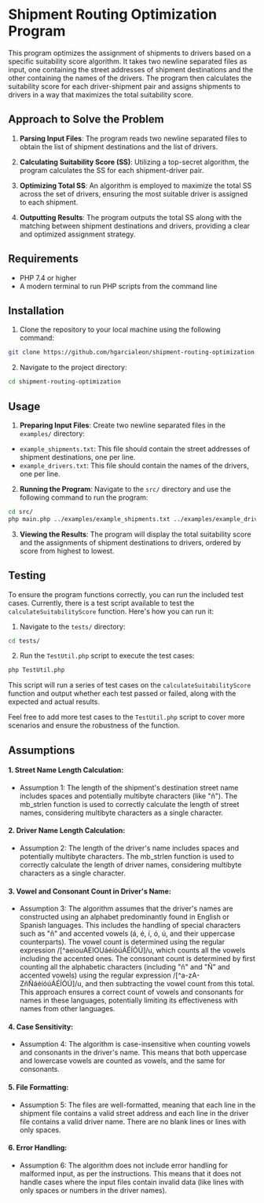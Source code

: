 # Shipment Routing Optimization Program

This program optimizes the assignment of shipments to drivers based on a specific suitability score algorithm. It takes two newline separated files as input, one containing the street addresses of shipment destinations and the other containing the names of the drivers. The program then calculates the suitability score for each driver-shipment pair and assigns shipments to drivers in a way that maximizes the total suitability score.

## Approach to Solve the Problem

1. **Parsing Input Files**: The program reads two newline separated files to obtain the list of shipment destinations and the list of drivers.
   
2. **Calculating Suitability Score (SS)**: Utilizing a top-secret algorithm, the program calculates the SS for each shipment-driver pair.

3. **Optimizing Total SS**: An algorithm is employed to maximize the total SS across the set of drivers, ensuring the most suitable driver is assigned to each shipment.

4. **Outputting Results**: The program outputs the total SS along with the matching between shipment destinations and drivers, providing a clear and optimized assignment strategy.

## Requirements

- PHP 7.4 or higher
- A modern terminal to run PHP scripts from the command line

## Installation

1. Clone the repository to your local machine using the following command:

```bash
git clone https://github.com/hgarcialeon/shipment-routing-optimization.git
```

2. Navigate to the project directory:

```bash
cd shipment-routing-optimization
```

## Usage

1. **Preparing Input Files**: Create two newline separated files in the `examples/` directory:
- `example_shipments.txt`: This file should contain the street addresses of shipment destinations, one per line.
- `example_drivers.txt`: This file should contain the names of the drivers, one per line.

2. **Running the Program**: Navigate to the `src/` directory and use the following command to run the program:

```bash
cd src/
php main.php ../examples/example_shipments.txt ../examples/example_drivers.txt
```

3. **Viewing the Results**: The program will display the total suitability score and the assignments of shipment destinations to drivers, ordered by score from highest to lowest.

## Testing

To ensure the program functions correctly, you can run the included test cases. Currently, there is a test script available to test the `calculateSuitabilityScore` function. Here's how you can run it:

1. Navigate to the `tests/` directory:
```bash
cd tests/
```

2. Run the `TestUtil.php` script to execute the test cases:
```bash
php TestUtil.php
```

This script will run a series of test cases on the `calculateSuitabilityScore` function and output whether each test passed or failed, along with the expected and actual results.

Feel free to add more test cases to the `TestUtil.php` script to cover more scenarios and ensure the robustness of the function.

## Assumptions

#### 1. Street Name Length Calculation:
- Assumption 1: The length of the shipment's destination street name includes spaces and potentially multibyte characters (like "ñ"). The mb_strlen function is used to correctly calculate the length of street names, considering multibyte characters as a single character.

#### 2. Driver Name Length Calculation:
- Assumption 2: The length of the driver's name includes spaces and potentially multibyte characters. The mb_strlen function is used to correctly calculate the length of driver names, considering multibyte characters as a single character.

#### 3. Vowel and Consonant Count in Driver's Name:
- Assumption 3: The algorithm assumes that the driver's names are constructed using an alphabet predominantly found in English or Spanish languages. This includes the handling of special characters such as "ñ" and accented vowels (á, é, í, ó, ú, and their uppercase counterparts). The vowel count is determined using the regular expression /[^aeiouAEIOUáéíóúÁÉÍÓÚ]/u, which counts all the vowels including the accented ones. The consonant count is determined by first counting all the alphabetic characters (including "ñ" and "Ñ" and accented vowels) using the regular expression /[^a-zA-ZñÑáéíóúÁÉÍÓÚ]/u, and then subtracting the vowel count from this total. This approach ensures a correct count of vowels and consonants for names in these languages, potentially limiting its effectiveness with names from other languages.

#### 4. Case Sensitivity:
- Assumption 4: The algorithm is case-insensitive when counting vowels and consonants in the driver's name. This means that both uppercase and lowercase vowels are counted as vowels, and the same for consonants.

#### 5. File Formatting:
- Assumption 5: The files are well-formatted, meaning that each line in the shipment file contains a valid street address and each line in the driver file contains a valid driver name. There are no blank lines or lines with only spaces.

#### 6. Error Handling:
- Assumption 6: The algorithm does not include error handling for malformed input, as per the instructions. This means that it does not handle cases where the input files contain invalid data (like lines with only spaces or numbers in the driver names).